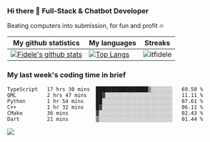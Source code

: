 ### Hi there 👋 Full-Stack & Chatbot Developer
<p>Beating computers into submission, for fun and profit 🔥</p>

|My github statistics|My languages|Streaks|
|-|-|-|
|[![Fidele's github stats](https://github-readme-stats.vercel.app/api?username=itfidele&count_private=true&show_icons=true&theme=dark&hide_title=true)](https://github.com/itfidele)|[![Top Langs](https://github-readme-stats.vercel.app/api/top-langs/?username=itfidele&show_icons=true&langs_count=10&theme=dark&layout=compact&hide_title=true)](https://github.com/itfidele)|![itfidele](https://github-readme-streak-stats.herokuapp.com/?user=itfidele&theme=dark)

### My last week's coding time in brief
<!--START_SECTION:waka-->

```text
TypeScript   17 hrs 30 mins  █████████████████▒░░░░░░░   69.50 %
QML          2 hrs 47 mins   ██▓░░░░░░░░░░░░░░░░░░░░░░   11.11 %
Python       1 hr 54 mins    ██░░░░░░░░░░░░░░░░░░░░░░░   07.61 %
C++          1 hr 32 mins    █▓░░░░░░░░░░░░░░░░░░░░░░░   06.11 %
CMake        36 mins         ▓░░░░░░░░░░░░░░░░░░░░░░░░   02.43 %
Dart         21 mins         ▒░░░░░░░░░░░░░░░░░░░░░░░░   01.44 %
```

<!--END_SECTION:waka-->

![](https://komarev.com/ghpvc/?username=itfidele)
